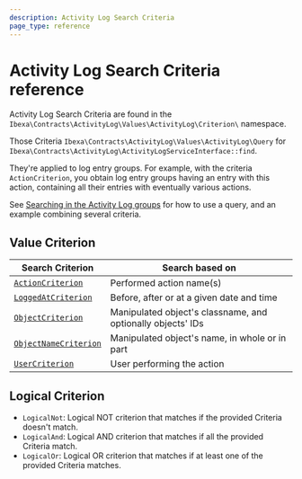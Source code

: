 ```yaml
---
description: Activity Log Search Criteria
page_type: reference
---
```


# Activity Log Search Criteria reference

Activity Log Search Criteria are found in the `Ibexa\Contracts\ActivityLog\Values\ActivityLog\Criterion\` namespace.

Those Criteria `Ibexa\Contracts\ActivityLog\Values\ActivityLog\Query` for `Ibexa\Contracts\ActivityLog\ActivityLogServiceInterface::find`.

They're applied to log entry groups. For example, with the criteria `ActionCriterion`, you obtain log entry groups having an entry with this action, containing all their entries with eventually various actions.

See [Searching in the Activity Log groups](recent_activity.md#searching-in-the-activity-log-groups) for how to use a query, and an example combining several criteria.

## Value Criterion

| Search Criterion                                  | Search based on                                             |
|---------------------------------------------------|-------------------------------------------------------------|
| [`ActionCriterion`](action_criterion.md)          | Performed action name(s)                                    |
| [`LoggedAtCriterion`](logged_at_criterion.md)     | Before, after or at a given date and time                   |
| [`ObjectCriterion`](object_criterion.md)          | Manipulated object's classname, and optionally objects' IDs |
| [`ObjectNameCriterion`](object_name_criterion.md) | Manipulated object's name, in whole or in part              |
| [`UserCriterion`](user_criterion.md)              | User performing the action                                  |

## Logical Criterion

- `LogicalNot`: Logical NOT criterion that matches if the provided Criteria doesn't match.
- `LogicalAnd`: Logical AND criterion that matches if all the provided Criteria match.
- `LogicalOr`: Logical OR criterion that matches if at least one of the provided Criteria matches.
